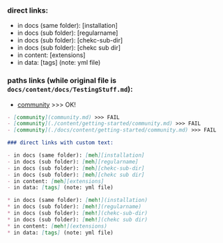 
### direct links:

- in docs (same folder): [installation]
- in docs (sub folder): [regularname]
- in docs (sub folder): [chekc-sub-dir]
- in docs (sub folder): [chekc sub dir]
- in content: [extensions]
- in data: [tags] (note: yml file)

### paths links (while original file is `docs/content/docs/TestingStuff.md`):

- [community](./getting-started/community) >>> OK!

```markdown
- [community](community.md) >>> FAIL
- [community](./content/getting-started/community.md) >>> FAIL
- [community](./docs/content/getting-started/community.md) >>> FAIL
```

```markdown
### direct links with custom text:

- in docs (same folder): [meh][installation]
- in docs (sub folder): [meh][regularname]
- in docs (sub folder): [meh][chekc-sub-dir]
- in docs (sub folder): [meh][chekc sub dir]
- in content: [meh][extensions]
- in data: [tags] (note: yml file)

* in docs (same folder): [meh!](installation)
* in docs (sub folder): [meh!](regularname)
* in docs (sub folder): [meh!](chekc-sub-dir)
* in docs (sub folder): [meh!](chekc sub dir)
* in content: [meh!](extensions)
* in data: [tags] (note: yml file)
```
